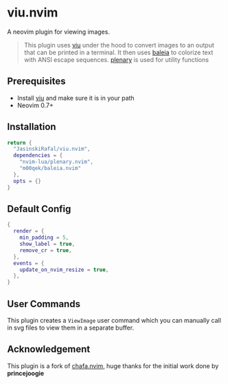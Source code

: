 # viu.nvim

A neovim plugin for viewing images.

> This plugin uses [viu](https://github.com/atanunq/viu) under the hood to convert images to an output that can be printed in a terminal. It then uses [baleia](https://github.com/m00qek/baleia.nvim) to colorize text with ANSI escape sequences. [plenary](https://github.com/nvim-lua/plenary.nvim) is used for utility functions

## Prerequisites

- Install [viu](https://github.com/atanunq/viu) and make sure it is in your path
- Neovim 0.7+

## Installation

```lua Lazy
return {
  "JasinskiRafal/viu.nvim",
  dependencies = {
    "nvim-lua/plenary.nvim",
    "m00qek/baleia.nvim"
  },
  opts = {}
}
```

## Default Config

```lua
{
  render = {
    min_padding = 5,
    show_label = true,
    remove_cr = true,
  },
  events = {
    update_on_nvim_resize = true,
  },
}
```

## User Commands

This plugin creates a `ViewImage` user command which you can manually call in svg files to view them in a separate buffer.


## Acknowledgement
This plugin is a fork of [chafa.nvim](https://github.com/princejoogie/chafa.nvim), huge thanks for the initial work done by **princejoogie**
